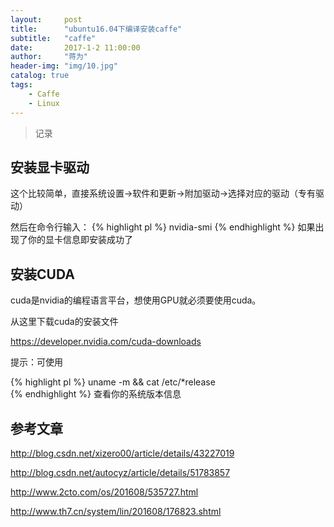 ```yaml
---
layout:     post
title:      "ubuntu16.04下编译安装caffe"
subtitle:   "caffe"
date:       2017-1-2 11:00:00
author:     "蒋为"
header-img: "img/10.jpg"
catalog: true
tags:
    - Caffe
	- Linux
---
```

>记录


## 安装显卡驱动

这个比较简单，直接系统设置->软件和更新->附加驱动->选择对应的驱动（专有驱动）

然后在命令行输入：
{% highlight pl %}
nvidia-smi
{% endhighlight %}
如果出现了你的显卡信息即安装成功了

## 安装CUDA

cuda是nvidia的编程语言平台，想使用GPU就必须要使用cuda。 

从这里下载cuda的安装文件 

https://developer.nvidia.com/cuda-downloads

提示：可使用


{% highlight pl %}
uname -m && cat /etc/*release  
{% endhighlight %}
查看你的系统版本信息













## 参考文章

http://blog.csdn.net/xizero00/article/details/43227019

http://blog.csdn.net/autocyz/article/details/51783857

http://www.2cto.com/os/201608/535727.html

http://www.th7.cn/system/lin/201608/176823.shtml